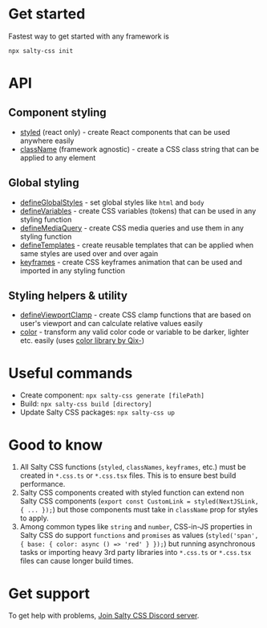 # Get started

Fastest way to get started with any framework is

```bash
npx salty-css init
```

# API

## Component styling

- [styled](#styled-function) (react only) - create React components that can be used anywhere easily
- [className](#class-name-function) (framework agnostic) - create a CSS class string that can be applied to any element

## Global styling

- [defineGlobalStyles](#global-styles) - set global styles like `html` and `body`
- [defineVariables](#variables) - create CSS variables (tokens) that can be used in any styling function
- [defineMediaQuery](#media-queries) - create CSS media queries and use them in any styling function
- [defineTemplates](#templates) - create reusable templates that can be applied when same styles are used over and over again
- [keyframes](#keyframes-animations) - create CSS keyframes animation that can be used and imported in any styling function

## Styling helpers & utility

- [defineViewportClamp](#viewport-clamp) - create CSS clamp functions that are based on user's viewport and can calculate relative values easily
- [color](#color-function) - transform any valid color code or variable to be darker, lighter etc. easily (uses [color library by Qix-](https://github.com/Qix-/color))

# Useful commands

- Create component: `npx salty-css generate [filePath]`
- Build: `npx salty-css build [directory]`
- Update Salty CSS packages: `npx salty-css up`

# Good to know

1. All Salty CSS functions (`styled`, `classNames`, `keyframes`, etc.) must be created in `*.css.ts` or `*.css.tsx` files. This is to ensure best build performance.
2. Salty CSS components created with styled function can extend non Salty CSS components (`export const CustomLink = styled(NextJSLink, { ... });`) but those components must take in `className` prop for styles to apply.
3. Among common types like `string` and `number`, CSS-in-JS properties in Salty CSS do support `functions` and `promises` as values (`styled('span', { base: { color: async () => 'red' } });`) but running asynchronous tasks or importing heavy 3rd party libraries into `*.css.ts` or `*.css.tsx` files can cause longer build times.

# Get support

To get help with problems, [Join Salty CSS Discord server](https://discord.gg/R6kr4KxMhP).
